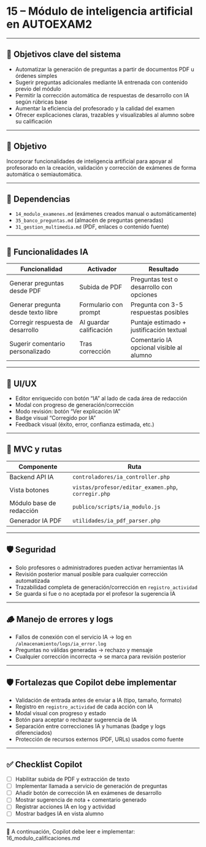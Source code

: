 # 15 – Módulo de inteligencia artificial en AUTOEXAM2

---

## 🎯 Objetivos clave del sistema

- Automatizar la generación de preguntas a partir de documentos PDF u órdenes simples  
- Sugerir preguntas adicionales mediante IA entrenada con contenido previo del módulo  
- Permitir la corrección automática de respuestas de desarrollo con IA según rúbricas base  
- Aumentar la eficiencia del profesorado y la calidad del examen  
- Ofrecer explicaciones claras, trazables y visualizables al alumno sobre su calificación

---

## 🧭 Objetivo

Incorporar funcionalidades de inteligencia artificial para apoyar al profesorado en la creación, validación y corrección de exámenes de forma automática o semiautomática.

---

## 🔗 Dependencias

- `14_modulo_examenes.md` (exámenes creados manual o automáticamente)  
- `35_banco_preguntas.md` (almacén de preguntas generadas)  
- `31_gestion_multimedia.md` (PDF, enlaces o contenido fuente)

---

## 🧠 Funcionalidades IA

| Funcionalidad                       | Activador                          | Resultado                                                        |
|-------------------------------------|------------------------------------|------------------------------------------------------------------|
| Generar preguntas desde PDF         | Subida de PDF                      | Preguntas test o desarrollo con opciones                         |
| Generar pregunta desde texto libre  | Formulario con prompt              | Pregunta con 3-5 respuestas posibles                             |
| Corregir respuesta de desarrollo    | Al guardar calificación            | Puntaje estimado + justificación textual                         |
| Sugerir comentario personalizado    | Tras corrección                    | Comentario IA opcional visible al alumno                         |

---

## 🧪 UI/UX

- Editor enriquecido con botón “IA” al lado de cada área de redacción  
- Modal con progreso de generación/corrección  
- Modo revisión: botón “Ver explicación IA”  
- Badge visual “Corregido por IA”  
- Feedback visual (éxito, error, confianza estimada, etc.)

---

## 📂 MVC y rutas

| Componente                  | Ruta                                                  |
|-----------------------------|--------------------------------------------------------|
| Backend API IA              | `controladores/ia_controller.php`                     |
| Vista botones               | `vistas/profesor/editar_examen.php`, `corregir.php`   |
| Módulo base de redacción    | `publico/scripts/ia_modulo.js`                         |
| Generador IA PDF            | `utilidades/ia_pdf_parser.php`                         |

---

## 🛡️ Seguridad

- Solo profesores o administradores pueden activar herramientas IA  
- Revisión posterior manual posible para cualquier corrección automatizada  
- Trazabilidad completa de generación/corrección en `registro_actividad`  
- Se guarda si fue o no aceptada por el profesor la sugerencia IA  

---

## 🪵 Manejo de errores y logs

- Fallos de conexión con el servicio IA → log en `/almacenamiento/logs/ia_error.log`  
- Preguntas no válidas generadas → rechazo y mensaje  
- Cualquier corrección incorrecta → se marca para revisión posterior  

---

## 🛡️ Fortalezas que Copilot debe implementar

- Validación de entrada antes de enviar a IA (tipo, tamaño, formato)  
- Registro en `registro_actividad` de cada acción con IA  
- Modal visual con progreso y estado  
- Botón para aceptar o rechazar sugerencia de IA  
- Separación entre correcciones IA y humanas (badge y logs diferenciados)  
- Protección de recursos externos (PDF, URLs) usados como fuente  

---

## ✅ Checklist Copilot

- [ ] Habilitar subida de PDF y extracción de texto  
- [ ] Implementar llamada a servicio de generación de preguntas  
- [ ] Añadir botón de corrección IA en exámenes de desarrollo  
- [ ] Mostrar sugerencia de nota + comentario generado  
- [ ] Registrar acciones IA en log y actividad  
- [ ] Mostrar badges IA en vista alumno  

---

📌 A continuación, Copilot debe leer e implementar: 16_modulo_calificaciones.md
